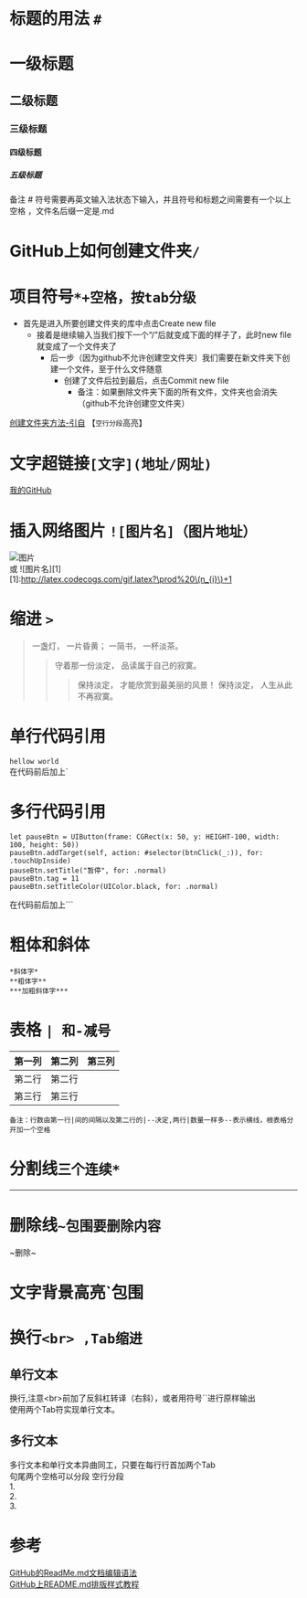 #  标题的用法 `#`
# 一级标题  
##  二级标题
### 三级标题
#### 四级标题
##### 五级标题 
备注 # 符号需要再英文输入法状态下输入，并且符号和标题之间需要有一个以上空格 ，文件名后缀一定是.md
# GitHub上如何创建文件夹`/`
# 项目符号`*+空格，按tab分级`
* 首先是进入所要创建文件夹的库中点击Create new file
  * 接着是继续输入当我们按下一个“/”后就变成下面的样子了，此时new file 就变成了一个文件夹了
    * 后一步（因为github不允许创建空文件夹）我们需要在新文件夹下创建一个文件，至于什么文件随意
      * 创建了文件后拉到最后，点击Commit new file
        * 备注：如果删除文件夹下面的所有文件，文件夹也会消失（github不允许创建空文件夹）    
   
[创建文件夹方法-引自](https://www.cnblogs.com/wuyepeng/p/9742690.html"悬停显示文字")    【`空行分段`高亮】
# 文字超链接`[文字](地址/网址)  `
[我的GitHub](https://github.com/Haiyun2020"悬停显示文字")  
 # 插入网络图片 `![图片名]（图片地址）`
![图片](https://upload-images.jianshu.io/upload_images/1874524-b9be15e31c25eba2.jpg)  
或 ![图片名][1]  
[1]:http://latex.codecogs.com/gif.latex?\prod%20\(n_{i}\)+1
# 缩进 `>`
>一盏灯， 一片昏黄； 一简书， 一杯淡茶。 
>>守着那一份淡定， 品读属于自己的寂寞。 
>>>保持淡定， 才能欣赏到最美丽的风景！ 保持淡定， 人生从此不再寂寞。
# 单行代码引用
`hellow world`  
在代码前后加上\`
# 多行代码引用 
```
let pauseBtn = UIButton(frame: CGRect(x: 50, y: HEIGHT-100, width: 100, height: 50))
pauseBtn.addTarget(self, action: #selector(btnClick(_:)), for: .touchUpInside)
pauseBtn.setTitle("暂停", for: .normal)
pauseBtn.tag = 11
pauseBtn.setTitleColor(UIColor.black, for: .normal)
```
在代码前后加上```
# 粗体和斜体
    *斜体字* 
    **粗体字** 
    ***加粗斜体字***
    
   # 表格 `| 和-减号`
   |第一列|第二列|第三列|
   |----|----|----|
   |第二行|第二行||
   |第三行|第三行||
   
`备注：行数由第一行|间的间隔以及第二行的|--决定,两行|数量一样多--表示横线，根表格分开加一个空格`
# 分割线`三个连续*`
***
# 删除线`~包围要删除内容`
~删除~  
# 文字背景高亮\`包围
# 换行`<br> ,Tab缩进`
## 单行文本
换行,注意\<br>前加了反斜杠转译（右斜），或者用符号\``进行原样输出<br> 
使用两个Tab符实现单行文本。
## 多行文本
多行文本和单行文本异曲同工，只要在每行行首加两个Tab  
句尾两个空格可以分段   空行分段  
 1.  
 2.  
 3.  
# 参考
  [GitHub的ReadMe.md文档编辑语法](https://www.jianshu.com/p/9ab92efc286a)  
  [GitHub上README.md排版样式教程](https://blog.csdn.net/u012067966/article/details/50736647)

